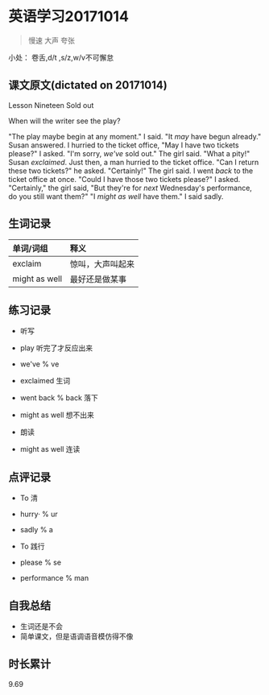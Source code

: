 # 英语学习20171014

> 慢速 大声 夸张

小处： 卷舌,d/t ,s/z,w/v不可懈怠

## 课文原文(dictated on 20171014)

Lesson Nineteen Sold out

When will the writer see the play?

"The play maybe begin at any moment." I said.
"It _may_ have begun already." Susan answered.
I hurried to the ticket office, "May I have two tickets please?" I asked.
"I'm sorry, _we've_ sold out." The girl said.
"What a pity!" Susan _exclaimed_.
Just then, a man hurried to the ticket office.
"Can I return these two tickets?" he asked.
"Certainly!" The girl said.
I went _back_ to the ticket office at once.
"Could I have those two tickets please?" I asked.
"Certainly," the girl said, "But they're  for _next_ Wednesday's performance, do you still want them?"
"I _might as well_  have them." I said sadly.

## 生词记录
| 单词/词组 | 释义   |
| :---- | :--- |
| exclaim | 惊叫，大声叫起来|
| might as well | 最好还是做某事 |


## 练习记录
* 听写
 * play 听完了才反应出来
 * we've % ve
 * exclaimed  生词
 * went back % back 落下
 * might as well 想不出来

* 朗读
 * might as well 连读

## 点评记录
* To 清
 * hurry· % ur 
 * sadly % a

* To 践行
 * please % se 
 * performance % man

## 自我总结
* 生词还是不会
* 简单课文，但是语调语音模仿得不像

## 时长累计
9.69

